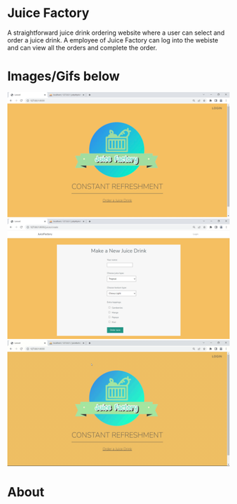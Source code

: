 # Juice Factory
A straightforward juice drink ordering website where a user can select and order a juice drink. 
A employee of Juice Factory can log into the webiste and can view all the orders and complete the order. 

# Images/Gifs below
<img src="jfactoryimg/JFactory.png" width="550"> 
<img src="jfactoryimg/Drink form.png" width="550">


<img src="jfactoryimg/Ordering-juice.gif" width="550">

                
# About 





